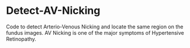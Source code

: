# Detect-AV-Nicking
Code to detect Arterio-Venous Nicking and locate the same region on the fundus images. AV Nicking is one of the major symptoms of Hypertensive Retinopathy. 
